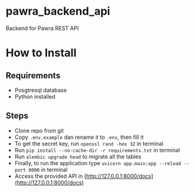 # pawra_backend_api
Backend for Pawra REST API

# How to Install
## Requirements
- Posgtresql database
- Python installed
## Steps
- Clone repo from git
- Copy `.env.example` dan rename it to `.env`, then fill it
- To get the secret key, run `openssl rand -hex 32` in terminal
- Run `pip install --no-cache-dir -r requirements.txt` in terminal
- Run `alembic upgrade head` to migrate all the tables
- Finally, to run the application type `uvicorn app.main:app --reload --port 8000` in terminal
- Access the provided API in [http://127.0.0.1:8000/docs](http://127.0.0.1:8000/docs)
